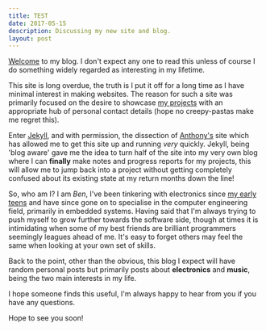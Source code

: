 ```yaml
---
title: TEST
date: 2017-05-15
description: Discussing my new site and blog.
layout: post
---
```


[Welcome](1.apk) to my blog. I don't expect any one to read this unless of course I do something widely regarded as interesting in my lifetime. 

This site is long overdue, the truth is I put it off for a long time as I have minimal interest in making websites. The reason for such a site was primarily focused on the desire to showcase [my projects](./../../projects) with an appropriate hub of personal contact details (hope no creepy-pastas make me regret this). 

Enter [Jekyll](https://jekyllrb.com/), and with permission, the dissection of [Anthony's](http://anthony-zhang.me) site which has allowed me to get this site up and running *very* quickly. Jekyll, being 'blog aware' gave me the idea to turn half of the site into my very own blog where I can **finally** make notes and progress reports for my projects, this will allow me to jump back into a project without getting completely confused about its existing state at my return months down the line!

So, who am I? I am _Ben_, I've been tinkering with electronics since [my early teens](../../blog/console-modding) and have since gone on to specialise in the computer engineering field, primarily in embedded systems. Having said that I'm always trying to push myself to grow further towards the software side, though at times it is intimidating when some of my best friends are brilliant programmers seemingly leagues ahead of me. It's easy to forget others may feel the same when looking at your own set of skills. 

Back to the point, other than the obvious, this blog I expect will have random personal posts but primarily posts about **electronics** and **music**, being the two main interests in my life. 

I hope someone finds this useful, I'm always happy to hear from you if you have any questions. 

Hope to see you soon!
